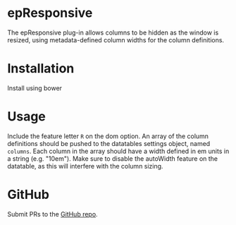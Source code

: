 # epResponsive

The epResponsive plug-in allows columns to be hidden as the window is resized, using metadata-defined column widths for the column definitions.

# Installation

Install using bower

# Usage

Include the feature letter `R` on the dom option. An array of the column definitions should be pushed to the datatables settings object, named `columns`. Each column in the array should
have a width defined in em units in a string (e.g. "10em"). Make sure to disable the autoWidth feature on the datatable, as this will interfere with the column sizing.

# GitHub

Submit PRs to the [GitHub repo](https://github.com/eikospartners/datatables-epResponsive).